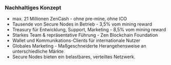 ### Nachhaltiges Konzept
- max. 21 Millionen ZenCash - ohne pre-mine, ohne ICO
- Tausende von Secure Nodes in Betrieb - 3,5% vom mining reward
- Treasury für Entwicklung, Support, Marketing - 8,5% vom mining reward
- Starkes Team & repräsentative Führung - Zen Blockchain Foundation
- Wallet und Kommunikations-Clients für internationale Nutzer
- Globales Marketing - Maßgeschneiderte Herangehensweise an unterschiedliche Märkte
- Secure Nodes bieten ein belastbares, verteiltes Netzwerk.
